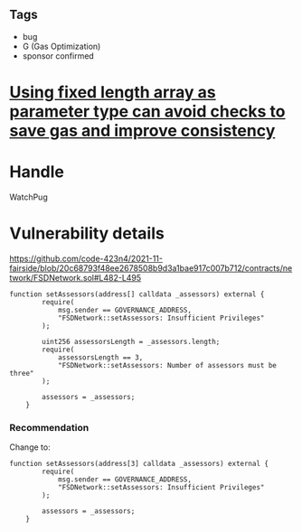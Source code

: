 ## Tags

- bug
- G (Gas Optimization)
- sponsor confirmed

# [Using fixed length array as parameter type can avoid checks to save gas and improve consistency](https://github.com/code-423n4/2021-11-fairside-findings/issues/59) 

# Handle

WatchPug


# Vulnerability details

https://github.com/code-423n4/2021-11-fairside/blob/20c68793f48ee2678508b9d3a1bae917c007b712/contracts/network/FSDNetwork.sol#L482-L495

```solidity=482
function setAssessors(address[] calldata _assessors) external {
        require(
            msg.sender == GOVERNANCE_ADDRESS,
            "FSDNetwork::setAssessors: Insufficient Privileges"
        );

        uint256 assessorsLength = _assessors.length;
        require(
            assessorsLength == 3,
            "FSDNetwork::setAssessors: Number of assessors must be three"
        );

        assessors = _assessors;
    }
```

### Recommendation

Change to:

```solidity=482
function setAssessors(address[3] calldata _assessors) external {
        require(
            msg.sender == GOVERNANCE_ADDRESS,
            "FSDNetwork::setAssessors: Insufficient Privileges"
        );

        assessors = _assessors;
    }
```

